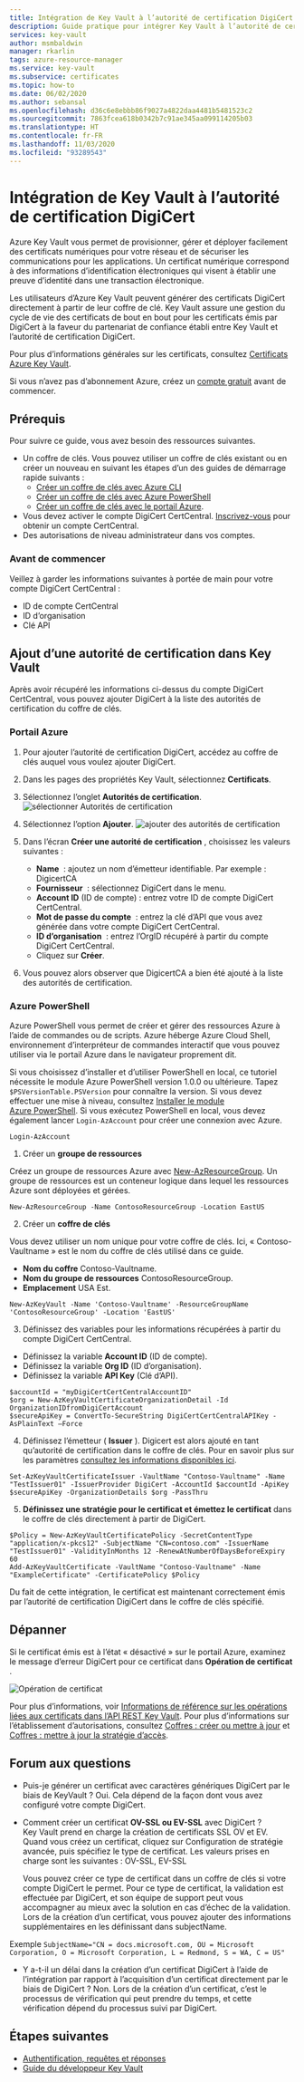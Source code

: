 ```yaml
---
title: Intégration de Key Vault à l’autorité de certification DigiCert
description: Guide pratique pour intégrer Key Vault à l’autorité de certification DigiCert
services: key-vault
author: msmbaldwin
manager: rkarlin
tags: azure-resource-manager
ms.service: key-vault
ms.subservice: certificates
ms.topic: how-to
ms.date: 06/02/2020
ms.author: sebansal
ms.openlocfilehash: d36c6e8ebbb86f9027a4822daa4481b5481523c2
ms.sourcegitcommit: 7863fcea618b0342b7c91ae345aa099114205b03
ms.translationtype: HT
ms.contentlocale: fr-FR
ms.lasthandoff: 11/03/2020
ms.locfileid: "93289543"
---
```

# <a name="integrating-key-vault-with-digicert-certificate-authority"></a>Intégration de Key Vault à l’autorité de certification DigiCert

Azure Key Vault vous permet de provisionner, gérer et déployer facilement des certificats numériques pour votre réseau et de sécuriser les communications pour les applications. Un certificat numérique correspond à des informations d’identification électroniques qui visent à établir une preuve d’identité dans une transaction électronique. 

Les utilisateurs d’Azure Key Vault peuvent générer des certificats DigiCert directement à partir de leur coffre de clé. Key Vault assure une gestion du cycle de vie des certificats de bout en bout pour les certificats émis par DigiCert à la faveur du partenariat de confiance établi entre Key Vault et l’autorité de certification DigiCert.

Pour plus d’informations générales sur les certificats, consultez [Certificats Azure Key Vault](./about-certificates.md).

Si vous n’avez pas d’abonnement Azure, créez un [compte gratuit](https://azure.microsoft.com/free/?WT.mc_id=A261C142F) avant de commencer.

## <a name="prerequisites"></a>Prérequis

Pour suivre ce guide, vous avez besoin des ressources suivantes.
* Un coffre de clés. Vous pouvez utiliser un coffre de clés existant ou en créer un nouveau en suivant les étapes d’un des guides de démarrage rapide suivants :
   - [Créer un coffre de clés avec Azure CLI](../secrets/quick-create-cli.md)
   - [Créer un coffre de clés avec Azure PowerShell](../secrets/quick-create-powershell.md)
   - [Créer un coffre de clés avec le portail Azure](../secrets/quick-create-portal.md).
*   Vous devez activer le compte DigiCert CertCentral. [Inscrivez-vous](https://www.digicert.com/account/signup/) pour obtenir un compte CertCentral.
*   Des autorisations de niveau administrateur dans vos comptes.


### <a name="before-you-begin"></a>Avant de commencer

Veillez à garder les informations suivantes à portée de main pour votre compte DigiCert CertCentral :
-   ID de compte CertCentral
-   ID d’organisation
-   Clé API

## <a name="adding-certificate-authority-in-key-vault"></a>Ajout d’une autorité de certification dans Key Vault 
Après avoir récupéré les informations ci-dessus du compte DigiCert CertCentral, vous pouvez ajouter DigiCert à la liste des autorités de certification du coffre de clés.

### <a name="azure-portal"></a>Portail Azure

1.  Pour ajouter l’autorité de certification DigiCert, accédez au coffre de clés auquel vous voulez ajouter DigiCert. 
2.  Dans les pages des propriétés Key Vault, sélectionnez **Certificats**.
3.  Sélectionnez l’onglet **Autorités de certification**. ![sélectionner Autorités de certification](../media/certificates/how-to-integrate-certificate-authority/select-certificate-authorities.png)
4.  Sélectionnez l’option **Ajouter**.
 ![ajouter des autorités de certification](../media/certificates/how-to-integrate-certificate-authority/add-certificate-authority.png)
5.  Dans l’écran **Créer une autorité de certification** , choisissez les valeurs suivantes :
    -   **Name**  : ajoutez un nom d’émetteur identifiable. Par exemple : DigicertCA
    -   **Fournisseur**  : sélectionnez DigiCert dans le menu.
    -   **Account ID** (ID de compte) : entrez votre ID de compte DigiCert CertCentral.
    -   **Mot de passe du compte**  : entrez la clé d’API que vous avez générée dans votre compte DigiCert CertCentral.
    -   **ID d’organisation**  : entrez l’OrgID récupéré à partir du compte DigiCert CertCentral. 
    -   Cliquez sur **Créer**.
   
6.  Vous pouvez alors observer que DigicertCA a bien été ajouté à la liste des autorités de certification.


### <a name="azure-powershell"></a>Azure PowerShell

Azure PowerShell vous permet de créer et gérer des ressources Azure à l’aide de commandes ou de scripts. Azure héberge Azure Cloud Shell, environnement d’interpréteur de commandes interactif que vous pouvez utiliser via le portail Azure dans le navigateur proprement dit.

Si vous choisissez d’installer et d’utiliser PowerShell en local, ce tutoriel nécessite le module Azure PowerShell version 1.0.0 ou ultérieure. Tapez `$PSVersionTable.PSVersion` pour connaître la version. Si vous devez effectuer une mise à niveau, consultez [Installer le module Azure PowerShell](/powershell/azure/install-az-ps). Si vous exécutez PowerShell en local, vous devez également lancer `Login-AzAccount` pour créer une connexion avec Azure.

```azurepowershell-interactive
Login-AzAccount
```

1.  Créer un **groupe de ressources**

Créez un groupe de ressources Azure avec [New-AzResourceGroup](/powershell/module/az.resources/new-azresourcegroup). Un groupe de ressources est un conteneur logique dans lequel les ressources Azure sont déployées et gérées. 

```azurepowershell-interactive
New-AzResourceGroup -Name ContosoResourceGroup -Location EastUS
```

2. Créer un **coffre de clés**

Vous devez utiliser un nom unique pour votre coffre de clés. Ici, « Contoso-Vaultname » est le nom du coffre de clés utilisé dans ce guide.

- **Nom du coffre** Contoso-Vaultname.
- **Nom du groupe de ressources** ContosoResourceGroup.
- **Emplacement** USA Est.

```azurepowershell-interactive
New-AzKeyVault -Name 'Contoso-Vaultname' -ResourceGroupName 'ContosoResourceGroup' -Location 'EastUS'
```

3. Définissez des variables pour les informations récupérées à partir du compte DigiCert CertCentral.

- Définissez la variable **Account ID** (ID de compte).
- Définissez la variable **Org ID** (ID d’organisation).
- Définissez la variable **API Key** (Clé d’API).

```azurepowershell-interactive
$accountId = "myDigiCertCertCentralAccountID"
$org = New-AzKeyVaultCertificateOrganizationDetail -Id OrganizationIDfromDigiCertAccount
$secureApiKey = ConvertTo-SecureString DigiCertCertCentralAPIKey -AsPlainText –Force
```

4. Définissez l’émetteur ( **Issuer** ). Digicert est alors ajouté en tant qu’autorité de certification dans le coffre de clés. Pour en savoir plus sur les paramètres [consultez les informations disponibles ici](https://docs.microsoft.com/powershell/module/az.keyvault/Set-AzKeyVaultCertificateIssuer).
```azurepowershell-interactive
Set-AzKeyVaultCertificateIssuer -VaultName "Contoso-Vaultname" -Name "TestIssuer01" -IssuerProvider DigiCert -AccountId $accountId -ApiKey $secureApiKey -OrganizationDetails $org -PassThru
```

5. **Définissez une stratégie pour le certificat et émettez le certificat** dans le coffre de clés directement à partir de DigiCert.

```azurepowershell-interactive
$Policy = New-AzKeyVaultCertificatePolicy -SecretContentType "application/x-pkcs12" -SubjectName "CN=contoso.com" -IssuerName "TestIssuer01" -ValidityInMonths 12 -RenewAtNumberOfDaysBeforeExpiry 60
Add-AzKeyVaultCertificate -VaultName "Contoso-Vaultname" -Name "ExampleCertificate" -CertificatePolicy $Policy
```

Du fait de cette intégration, le certificat est maintenant correctement émis par l’autorité de certification DigiCert dans le coffre de clés spécifié.

## <a name="troubleshoot"></a>Dépanner

Si le certificat émis est à l’état « désactivé » sur le portail Azure, examinez le message d’erreur DigiCert pour ce certificat dans **Opération de certificat** .

 ![Opération de certificat](../media/certificates/how-to-integrate-certificate-authority/certificate-operation-select.png)

Pour plus d’informations, voir [Informations de référence sur les opérations liées aux certificats dans l’API REST Key Vault](/rest/api/keyvault). Pour plus d’informations sur l’établissement d’autorisations, consultez [Coffres : créer ou mettre à jour](/rest/api/keyvault/vaults/createorupdate) et [Coffres : mettre à jour la stratégie d’accès](/rest/api/keyvault/vaults/updateaccesspolicy).

## <a name="frequently-asked-questions"></a>Forum aux questions

- Puis-je générer un certificat avec caractères génériques DigiCert par le biais de KeyVault ? 
   Oui. Cela dépend de la façon dont vous avez configuré votre compte DigiCert.
- Comment créer un certificat **OV-SSL ou EV-SSL** avec DigiCert ? 
   Key Vault prend en charge la création de certificats SSL OV et EV. Quand vous créez un certificat, cliquez sur Configuration de stratégie avancée, puis spécifiez le type de certificat. Les valeurs prises en charge sont les suivantes : OV-SSL, EV-SSL
   
   Vous pouvez créer ce type de certificat dans un coffre de clés si votre compte DigiCert le permet. Pour ce type de certificat, la validation est effectuée par DigiCert, et son équipe de support peut vous accompagner au mieux avec la solution en cas d’échec de la validation. Lors de la création d’un certificat, vous pouvez ajouter des informations supplémentaires en les définissant dans subjectName.

Exemple
    ```SubjectName="CN = docs.microsoft.com, OU = Microsoft Corporation, O = Microsoft Corporation, L = Redmond, S = WA, C = US"
    ```
   
- Y a-t-il un délai dans la création d’un certificat DigiCert à l’aide de l’intégration par rapport à l’acquisition d’un certificat directement par le biais de DigiCert ?
   Non. Lors de la création d’un certificat, c’est le processus de vérification qui peut prendre du temps, et cette vérification dépend du processus suivi par DigiCert.


## <a name="next-steps"></a>Étapes suivantes

- [Authentification, requêtes et réponses](../general/authentication-requests-and-responses.md)
- [Guide du développeur Key Vault](../general/developers-guide.md)